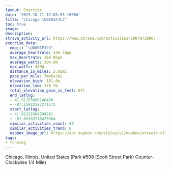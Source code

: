 ```yaml
---
layout: Exercise
date: '2023-10-21 17:03:53 +0000'
title: "Chicago \U0001F3C3"
toc: true
image:
description:
strava_activity_url: https://www.strava.com/activities/10079738007
exercise_data:
  emoji: "\U0001F3C3"
  average_heartrate: 146.7bpm
  max_heartrate: 160.0bpm
  average_watts: 304.6W
  max_watts: 449W
  distance_in_miles: 2.01mi
  pace_per_mile: 7m46s/mi
  elevation_high: 181.6m
  elevation_low: 179.7m
  total_elevation_gain_in_feet: 0ft
  end_latlng:
  - 41.91153908148408
  - -87.65023587271571
  start_latlng:
  - 41.91228364594281
  - -87.65303710475564
  similar_activities_count: 86
  similar_activities_trend: 0
  mapbox_image_url: https://api.mapbox.com/styles/v1/mapbox/streets-v11/static/path-5+787af2-1.0(k%7Bx~Fbl~uOAyAIg%40EK%40S%5Ci%40x%40eAh%40w%40JeAByA%40SFY%40q%40DOX%40CgBBcLAq%40Gw%40CkB%3FgBBeAJSj%40c%40LEz%40BLJ%40REbDBfAPd%40NLJDL%40vAIPKNODWA%7DCEi%40CMOQSKSCw%40D%5BFQHQ%60%40EVFvA%3Fz%40%40XFTNTRFR%40jAERGLODKFYEmDCWGMOOWISAa%40Bg%40DKBOLKXCVDn%40AzABf%40DNLPNJL%40%7CAKPGTY%40YC%7DCC%5DIQIKSKSCi%40%40g%40FKBIHMREf%40%40~BDl%40FRJPPJ%5C%40%60%40G%5CALCVSLW%40g%40G%7BCEWGMOKMEk%40E%7BA%40KAKMGCq%40Dy%40%40QNYJEHFzAJnADnAAvABj%40ALGTBf%40Cd%40B~%40A%7CCB%60G),pin-s-s+e5b22e(-87.65138,41.91174),pin-s-f+89ae00(-87.64863000000008,41.91101000000001)/auto/800x800?access_token=pk.eyJ1Ijoiam9zaGJlY2ttYW4iLCJhIjoiY205eWR2aDd1MWZ6djJrbXc4a3M0bWZleiJ9.XiG9OWkNcZk2QzjJbxLB4A
tags:
- running
---
```




Chicago, Illinois, United States (Park #598 (Scott Street Park) Counter-Clockwise 1/4 Mile)
